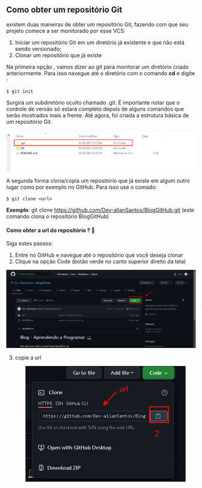 ## Como obter um repositório Git 

existem duas maneiras de obter um repositório Git, fazendo com que seu projeto comece a ser monitorado por esse VCS:

1. Iniciar um repositório Git em um diretório já existente e que não está sendo versionado;
2. Clonar um repositório que já existe



Na primeira opção , vamos dizer ao git para monitorar um diretório criado anteriormente. Para isso navegue até o diretório com o comando **cd** e digite :

```
$ git init
```

Surgirá um subdiretório oculto chamado .git. É importante notar que o controle de versão só estará completo depois de alguns comandos que serão mostrados mais a frente. Até agora, foi criada a estrutura básica de um repositório Git.

<div align="center"><img src="./images/inicializandoRepo.png"></div>

A segunda forma clona/copia um repositório que já existe em algum outro lugar como por exemplo no GitHub. Para isso use o comado:

```
$ git clone <url>
```

**Exemplo**: git clone https://github.com/Dev-allanSantos/BlogGitHub.git (este comando clona o repositório BlogGitHub)

#### Como obter a url do repositório ? :link:

Siga estes passos:

1. Entre no GitHub e navegue até o repositório que você deseja clonar
2. Clique na opção Code (botão verde no canto superior direito da tela)

<div align="center"><img src="./images/botaoCode.png"></div>



3. copie a url 

   <div align="center"><img src="./images/copiaUrl.png"></div>

   

